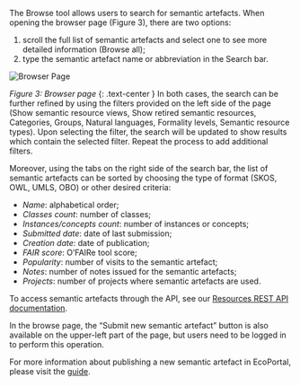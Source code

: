 The Browse tool allows users to search for semantic artefacts. When opening the browser page (Figure 3), there are two options:
1. scroll the full list of semantic artefacts and select one to see more detailed information (Browse all);
2. type the semantic artefact name or abbreviation in the Search bar.

![Browser Page]({{site.figures_link}}/{{page.portal}}/Figure3.png)

_Figure 3: Browser page_
{: .text-center }
In both cases, the search can be further refined by using the filters provided on the left side of the page (Show semantic resource views, Show retired semantic resources, Categories, Groups, Natural languages, Formality levels, Semantic resource types). Upon selecting the filter, the search will be updated to show results which contain the selected filter. Repeat the process to add additional filters.

Moreover, using the tabs on the right side of the search bar, the list of semantic artefacts can be sorted by choosing the type of format (SKOS, OWL, UMLS, OBO) or other desired criteria:

- _Name_: alphabetical order;
- _Classes count_: number of classes;
- _Instances/concepts count_: number of instances or concepts;
- _Submitted date_: date of last submission;
- _Creation date_: date of publication;
- _FAIR score_: O’FAIRe tool score;
- _Popularity_: number of visits to the semantic artefact;
- _Notes_: number of notes issued for the semantic artefacts;
- _Projects_: number of projects where semantic artefacts are used.

To access semantic artefacts through the API, see our [Resources REST API documentation]().

In the browse page, the “Submit new semantic artefact” button is also available on the upper-left part of the page, but users need to be logged in to perform this operation.

For more information about publishing a new semantic artefact in EcoPortal, please visit the [guide]().


